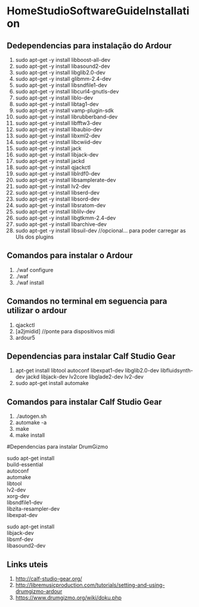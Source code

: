 # HomeStudioSoftwareGuideInstallation

## Dedependencias para instalação do Ardour

1. sudo apt-get -y install libboost-all-dev
1. sudo apt-get -y install libasound2-dev
1. sudo apt-get -y install libglib2.0-dev
1. sudo apt-get -y install glibmm-2.4-dev
1. sudo apt-get -y install libsndfile1-dev
1. sudo apt-get -y install libcurl4-gnutls-dev
1. sudo apt-get -y install liblo-dev
1. sudo apt-get -y install libtag1-dev
1. sudo apt-get -y install vamp-plugin-sdk
1. sudo apt-get -y install librubberband-dev
1. sudo apt-get -y install libfftw3-dev
1. sudo apt-get -y install libaubio-dev
1. sudo apt-get -y install libxml2-dev
1. sudo apt-get -y install libcwiid-dev
1. sudo apt-get -y install jack
1. sudo apt-get -y install libjack-dev
1. sudo apt-get -y install jackd
1. sudo apt-get -y install qjackctl
1. sudo apt-get -y install liblrdf0-dev
1. sudo apt-get -y install libsamplerate-dev
1. sudo apt-get -y install lv2-dev
1. sudo apt-get -y install libserd-dev
1. sudo apt-get -y install libsord-dev
1. sudo apt-get -y install libsratom-dev
1. sudo apt-get -y install liblilv-dev
1. sudo apt-get -y install libgtkmm-2.4-dev
1. sudo apt-get -y install libarchive-dev
1. sudo apt-get -y install libsuil-dev //opcional... para poder carregar as UIs dos plugins

## Comandos para instalar o Ardour
1. ./waf configure
1. ./waf
1. ./waf install

## Comandos no terminal em seguencia para utilizar o ardour
1. qjackctl
1. [a2jmidid] //ponte para dispositivos midi
1. ardour5

## Dependencias para instalar Calf Studio Gear
1. apt-get install libtool autoconf libexpat1-dev libglib2.0-dev libfluidsynth-dev jackd libjack-dev lv2core libglade2-dev lv2-dev
1. sudo apt-get install automake

## Comandos para instalar Calf Studio Gear
1. ./autogen.sh
1. automake -a
1. make
1. make install

#Dependencias para instalar DrumGizmo

sudo apt-get install \
  build-essential \
  autoconf \
  automake \
  libtool \
  lv2-dev \
  xorg-dev \
  libsndfile1-dev \
  libzita-resampler-dev \
  libexpat-dev
  
  sudo apt-get install \
  libjack-dev \
  libsmf-dev \
  libasound2-dev
  
  ## Links uteis
  1. http://calf-studio-gear.org/
  1. http://libremusicproduction.com/tutorials/setting-and-using-drumgizmo-ardour
  1. https://www.drumgizmo.org/wiki/doku.php

